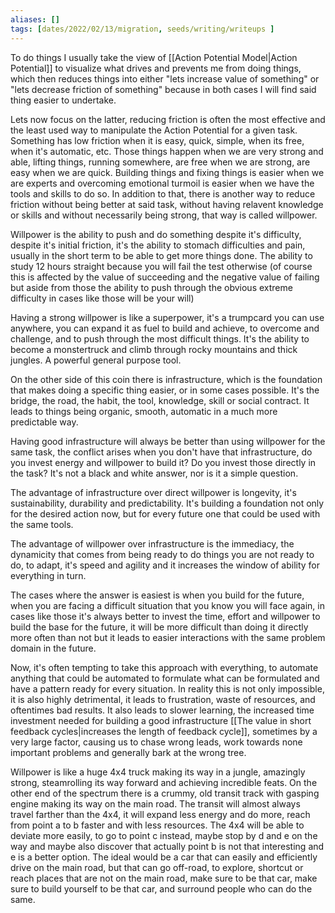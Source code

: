 ```yaml
---
aliases: []
tags: [dates/2022/02/13/migration, seeds/writing/writeups ]
---
```


To do things I usually take the view of [[Action Potential Model|Action Potential]] to visualize what drives and prevents me from doing things, which then reduces things into either "lets increase value of something" or "lets decrease friction of something" because in both cases I will find said thing easier to undertake.

Lets now focus on the latter, reducing friction is often the most effective and the least used way to manipulate the Action Potential for a given task. Something has low friction when it is easy, quick, simple, when its free, when it's automatic, etc. Those things happen when we are very strong and able, lifting things, running somewhere, are free when we are strong, are easy when we are quick. Building things and fixing things is easier when we are experts and overcoming emotional turmoil is easier when we have the tools and skills to do so. In addition to that, there is another way to reduce friction without being better at said task, without having relavent knowledge or skills and without necessarily being strong, that way is called willpower.

Willpower is the ability to push and do something despite it's difficulty, despite it's initial friction, it's the ability to stomach difficulties and pain, usually in the short term to be able to get more things done. The ability to study 12 hours straight because you will fail the test otherwise (of course this is affected by the value of succeeding and the negative value of failing but aside from those the ability to push through the obvious extreme difficulty in cases like those will be your will)

Having a strong willpower is like a superpower, it's a trumpcard you can use anywhere, you can expand it as fuel to build and achieve, to overcome and challenge, and to push through the most difficult things. It's the ability to become a monstertruck and climb through rocky mountains and thick jungles. A powerful general purpose tool.

On the other side of this coin there is infrastructure, which is the foundation that makes doing a specific thing easier, or in some cases possible. It's the bridge, the road, the habit, the tool, knowledge, skill or social contract. It leads to things being organic, smooth, automatic in a much more predictable way.

Having good infrastructure will always be better than using willpower for the same task, the conflict arises when you don't have that infrastructure, do you invest energy and willpower to build it? Do you invest those directly in the task? It's not a black and white answer, nor is it a simple question.

The advantage of infrastructure over direct willpower is longevity, it's sustainability, durability and predictability. It's building a foundation not only for the desired action now, but for every future one that could be used with the same tools.

The advantage of willpower over infrastructure is the immediacy, the dynamicity that comes from being ready to do things you are not ready to do, to adapt, it's speed and agility and it increases the window of ability for everything in turn.

The cases where the answer is easiest is when you build for the future, when you are facing a difficult situation that you know you will face again, in cases like those it's always better to invest the time, effort and willpower to build the base for the future, it will be more difficult than doing it directly more often than not but it leads to easier interactions with the same problem domain in the future.

Now, it's often tempting to take this approach with everything, to automate anything that could be automated to formulate what can be formulated and have a pattern ready for every situation. In reality this is not only impossible, it is also highly detrimental, it leads to frustration, waste of resources, and oftentimes bad results. It also leads to slower learning, the increased time investment needed for building a good infrastructure [[The value in short feedback cycles|increases the length of feedback cycle]], sometimes by a very large factor,  causing us to chase wrong leads, work towards none important problems and generally bark at the wrong tree.

Willpower is like a huge 4x4 truck making its way in a jungle, amazingly strong, steamrolling its way forward and achieving incredible feats. On the other end of the spectrum there is a crummy, old transit track with gasping engine making its way on the main road. The transit will almost always travel farther than the 4x4, it will expand less energy and do more, reach from point a to b faster and with less resources. The 4x4 will be able to deviate more easily, to go to point c instead, maybe stop by d and e on the way and maybe also discover that actually point b is not that interesting and e is a better option. The ideal would be a car that can easily and efficiently drive on the main road, but that can go off-road, to explore, shortcut or reach places that are not on the main road, make sure to be that car, make sure to build yourself to be that car, and surround people who can do the same.

